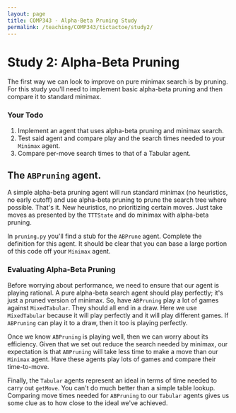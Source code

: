 ```yaml
---
layout: page
title: COMP343 - Alpha-Beta Pruning Study
permalink: /teaching/COMP343/tictactoe/study2/
---
```



# Study 2: Alpha-Beta Pruning

The first way we can look to improve on pure minimax search is by pruning. For this study you'll need to implement basic alpha-beta pruning and then compare it to standard minimax. 

### Your Todo

1. Implement an agent that uses alpha-beta pruning and minimax search.
2. Test said agent and compare play and the search times needed to your `Minimax` agent. 
3. Compare per-move search times to that of a Tabular agent. 

## The `ABPruning` agent.

A simple alpha-beta pruning agent will run standard minimax (no heuristics, no early cutoff) and use alpha-beta pruning to prune the search tree where possible. That's it. New heuristics, no prioritizing certain moves. Just take moves as presented by the `TTTState` and do minimax with alpha-beta pruning. 

In `pruning.py` you'll find a stub for the `ABPrune` agent. Complete the definition for this agent. It should be clear that you can base a large portion of this code off your `Minimax` agent. 

### Evaluating Alpha-Beta Pruning

Before worrying about performance, we need to ensure that our agent is playing rational.  A pure alpha-beta search agent should play perfectly; it's just a pruned version of minimax. So, have `ABPruning` play a lot of games against `MixedTabular`. They should all end in a draw. Here we use `MixedTabular` because it will play perfectly and it will play different games. If `ABPruning` can play it to a draw, then it too is playing perfectly. 

Once we know `ABPruning` is playing well, then we can worry about its efficiency. Given that we set out reduce the search needed by minimax, our expectation is that `ABPruning` will take less time to make a move than our `Minimax` agent. Have these agents play lots of games and compare their time-to-move. 

Finally, the `Tabular` agents represent an ideal in terms of time needed to carry out `getMove`. You can't do much better than a simple table lookup. Comparing move times needed for `ABPruning` to our `Tabular` agents gives us some clue as to how close to the ideal we've achieved. 